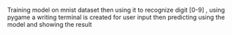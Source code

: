 Training model on mnist dataset then using it to recognize digit [0-9] , using pygame a writing terminal is created for user input then predicting using the model and showing the result